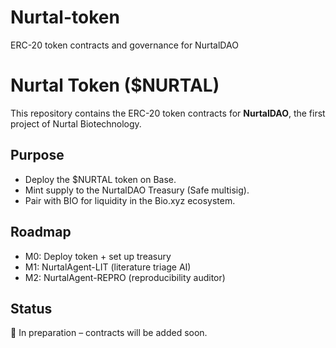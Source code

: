 # Nurtal-token
ERC-20 token contracts and governance for NurtalDAO

# Nurtal Token ($NURTAL)

This repository contains the ERC-20 token contracts for **NurtalDAO**, the first project of Nurtal Biotechnology.

## Purpose
- Deploy the $NURTAL token on Base.
- Mint supply to the NurtalDAO Treasury (Safe multisig).
- Pair with BIO for liquidity in the Bio.xyz ecosystem.

## Roadmap
- M0: Deploy token + set up treasury
- M1: NurtalAgent-LIT (literature triage AI)
- M2: NurtalAgent-REPRO (reproducibility auditor)

## Status
📌 In preparation – contracts will be added soon.
